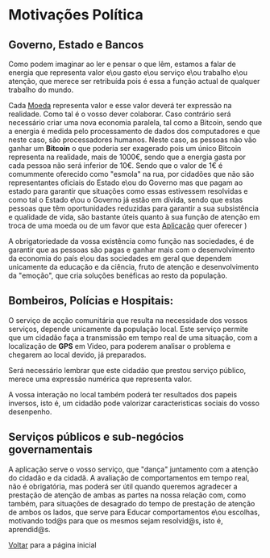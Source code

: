 # Motivações Política

## Governo, Estado e Bancos

Como podem imaginar ao ler e pensar o que lêm, estamos a falar de energia que representa valor e\ou gasto e\ou serviço e\ou trabalho e\ou atenção, que merece ser retribuída pois é essa a função actual de qualquer trabalho do mundo. 

Cada [Moeda](./MOEDA.md) representa valor e esse valor deverá ter expressão na realidade. Como tal é o vosso dever colaborar. Caso contrário será necessário criar uma nova economia paralela, tal como a Bitcoin, sendo que a energia é medida pelo processamento de dados dos computadores e que neste caso, são processadores humanos. Neste caso, as pessoas não vão ganhar um <b>Bitcoin</b> o que poderia ser exagerado pois um único Bitcoin representa na realidade, mais de 1000€, sendo que a energia gasta por cada pessoa não será inferior de 10€. Sendo que o valor de 1€ é comummente oferecido como "esmola" na rua, por cidadões que não são representantes oficiais do Estado e\ou do Governo mas que pagam ao estado para garantir que situações como essas estivessem resolvidas e como tal o Estado e\ou o Governo já estão em dívida, sendo que estas pessoas que têm oportunidades reduzidas para garantir a sua subsistência e qualidade de vida, são bastante úteis quanto à sua função de atenção em troca de uma moeda ou de um favor que esta [Aplicação](./APP.md) quer oferecer )

A obrigatoriedade da vossa existência como  função nas sociedades, é de garantir que as pessoas são pagas e ganhar mais com o desenvolvimento da economia do país e\ou das sociedades em geral que dependem unicamente da educação e da ciência, fruto de atenção e desenvolvimento da "emoção", que cria soluções benéficas ao resto da população.

## Bombeiros, Polícias e Hospitais: 

O serviço de acção comunitária que resulta na necessidade dos vossos serviços, depende unicamente da população local. Este serviço permite que um cidadão faça a transmissão em tempo real de uma situação, com a localização de <b>GPS</b> em Video, para poderem analisar o problema e chegarem ao local devido, já preparados.

Será necessário lembrar que este cidadão que prestou serviço público, merece uma expressão numérica que representa valor.

A vossa interação no local também poderá ter resultados dos papeis inversos, isto é, um cidadão pode valorizar caracteristicas sociais do vosso desenpenho.

## Serviços públicos e sub-negócios governamentais

A aplicação serve o vosso serviço, que "dança" juntamento com a atenção do cidadão e da cidadã. A avaliação de comportamentos em tempo real, não é obrigatória, mas poderá ser útil quando queremos agradecer a prestação de atenção de ambas as partes na nossa relação com, como também, para situações de desagrado do tempo de prestação de atenção de ambos os lados, que serve para Educar comportamentos e\ou escolhas, motivando tod@s para que os mesmos sejam resolvid@s, isto é, aprendid@s.

[Voltar](./README.md) para a página inicial